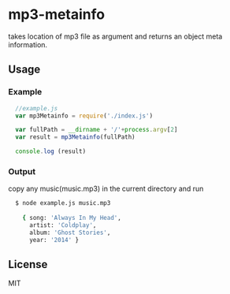 # mp3-metainfo
takes location of mp3 file as argument and returns an object meta information. 

## Usage

### Example
```js
  //example.js
  var mp3Metainfo = require('./index.js')

  var fullPath = __dirname + '/'+process.argv[2]
  var result = mp3Metainfo(fullPath)

  console.log (result)
```

### Output
copy any music(music.mp3) in the current directory and run

```sh
  $ node example.js music.mp3
  
    { song: 'Always In My Head',
      artist: 'Coldplay',
      album: 'Ghost Stories',
      year: '2014' }
```
## License

MIT
